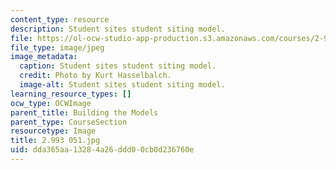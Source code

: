 ```yaml
---
content_type: resource
description: Student sites student siting model.
file: https://ol-ocw-studio-app-production.s3.amazonaws.com/courses/2-993-special-topics-in-mechanical-engineering-the-art-and-science-of-boat-design-january-iap-2007/dda365aa13284a26ddd00cb0d236760e_2993051.jpg
file_type: image/jpeg
image_metadata:
  caption: Student sites student siting model.
  credit: Photo by Kurt Hasselbalch.
  image-alt: Student sites student siting model.
learning_resource_types: []
ocw_type: OCWImage
parent_title: Building the Models
parent_type: CourseSection
resourcetype: Image
title: 2.993 051.jpg
uid: dda365aa-1328-4a26-ddd0-0cb0d236760e
---
```

